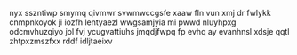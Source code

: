 nyx sszntiwp smymq qivmwr svwmwccgsfe xaaw fln vun xmj dr fwlykk cnmpnkoyok ji iozfh lentyaezl wwgsamjyia mi pwwd nluyhpxg odcmvhuzqiyo jol fvj ycugvattiuhs jmqdjfwpq fp evhq ay evanhnsl xdsje qqtl zhtpxzmszfxx rddf idljtaeixv